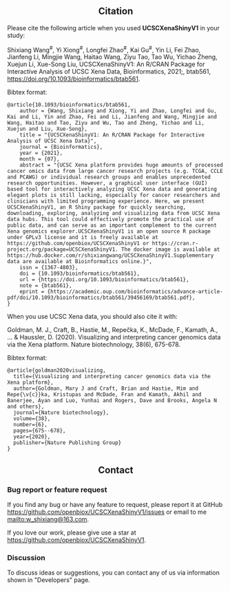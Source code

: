<center> <h2> Citation </h2> </center>

Please cite the following article when you used **UCSCXenaShinyV1** in your study:

Shixiang Wang<sup>\#</sup>, Yi Xiong<sup>\#</sup>, Longfei Zhao<sup>\#</sup>, Kai Gu<sup>\#</sup>, Yin Li, Fei Zhao, Jianfeng Li, Mingjie Wang, Haitao Wang, Ziyu Tao, Tao Wu, Yichao Zheng, Xuejun Li, Xue-Song Liu, UCSCXenaShinyV1: An R/CRAN Package for Interactive Analysis of UCSC Xena Data, Bioinformatics, 2021;, btab561, https://doi.org/10.1093/bioinformatics/btab561.

Bibtex format:

```
@article{10.1093/bioinformatics/btab561,
    author = {Wang, Shixiang and Xiong, Yi and Zhao, Longfei and Gu, Kai and Li, Yin and Zhao, Fei and Li, Jianfeng and Wang, Mingjie and Wang, Haitao and Tao, Ziyu and Wu, Tao and Zheng, Yichao and Li, Xuejun and Liu, Xue-Song},
    title = "{UCSCXenaShinyV1: An R/CRAN Package for Interactive Analysis of UCSC Xena Data}",
    journal = {Bioinformatics},
    year = {2021},
    month = {07},
    abstract = "{UCSC Xena platform provides huge amounts of processed cancer omics data from large cancer research projects (e.g. TCGA, CCLE and PCAWG) or individual research groups and enables unprecedented research opportunities. However, a graphical user interface (GUI) based tool for interactively analyzing UCSC Xena data and generating elegant plots is still lacking, especially for cancer researchers and clinicians with limited programming experience. Here, we present UCSCXenaShinyV1, an R Shiny package for quickly searching, downloading, exploring, analyzing and visualizing data from UCSC Xena data hubs. This tool could effectively promote the practical use of public data, and can serve as an important complement to the current Xena genomics explorer.UCSCXenaShinyV1 is an open source R package under GPLv3 license and it is freely available at https://github.com/openbiox/UCSCXenaShinyV1 or https://cran.r-project.org/package=UCSCXenaShinyV1. The docker image is available at https://hub.docker.com/r/shixiangwang/UCSCXenaShinyV1.Supplementary data are available at Bioinformatics online.}",
    issn = {1367-4803},
    doi = {10.1093/bioinformatics/btab561},
    url = {https://doi.org/10.1093/bioinformatics/btab561},
    note = {btab561},
    eprint = {https://academic.oup.com/bioinformatics/advance-article-pdf/doi/10.1093/bioinformatics/btab561/39456169/btab561.pdf},
}
```

When you use UCSC Xena data, you should also cite it with:

Goldman, M. J., Craft, B., Hastie, M., Repečka, K., McDade, F., Kamath, A., ... & Haussler, D. (2020). Visualizing and interpreting cancer genomics data via the Xena platform. Nature biotechnology, 38(6), 675-678.

Bibtex format:

```
@article{goldman2020visualizing,
  title={Visualizing and interpreting cancer genomics data via the Xena platform},
  author={Goldman, Mary J and Craft, Brian and Hastie, Mim and Repe{\v{c}}ka, Kristupas and McDade, Fran and Kamath, Akhil and Banerjee, Ayan and Luo, Yunhai and Rogers, Dave and Brooks, Angela N and others},
  journal={Nature biotechnology},
  volume={38},
  number={6},
  pages={675--678},
  year={2020},
  publisher={Nature Publishing Group}
}
```

<center> <h2> Contact </h2> </center>

### Bug report or feature request

If you find any bug or have any feature to request, please report it at GitHub <https://github.com/openbiox/UCSCXenaShinyV1/issues> or email to me <mailto:w_shixiang@163.com>.

If you love our work, please give use a star at <https://github.com/openbiox/UCSCXenaShinyV1>.

### Discussion

To discuss ideas or suggestions, you can contact any of us via information shown in "Developers" page.
